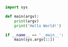 ---
---

```python
import sys

def main(argv):
    print(argv)
    print('Hello World!')

if __name__ == '__main__':
    main(sys.argv[1:])
```

